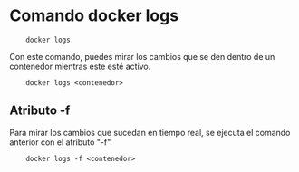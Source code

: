 # Comando docker logs

        docker logs

Con este comando, puedes mirar los cambios que se den dentro de un contenedor mientras este esté activo.

        docker logs <contenedor>

## Atributo -f

Para mirar los cambios que sucedan en tiempo real, se ejecuta el comando anterior con el atributo "-f"

        docker logs -f <contenedor>
